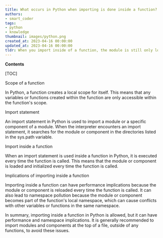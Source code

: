 ```yaml
---
title: What occurs in Python when importing is done inside a function?
authors:
- smart_coder
tags:
- python
- knowledge
thumbnail: images/python.png
created_at: 2023-04-16 00:00:00
updated_at: 2023-04-16 00:00:00
tldr: When you import inside of a function, the module is still only loaded once into memory and subsequent imports simply reference the previously loaded module.
---
```


**Contents**

[TOC]

Scope of a function

In Python, a function creates a local scope for itself. This means that any variables or functions created within the function are only accessible within the function's scope.

Import statement

An import statement in Python is used to import a module or a specific component of a module. When the interpreter encounters an import statement, it searches for the module or component in the directories listed in the sys.path variable.

Import inside a function

When an import statement is used inside a function in Python, it is executed every time the function is called. This means that the module or component is loaded and initialized every time the function is called.

Implications of importing inside a function

Importing inside a function can have performance implications because the module or component is reloaded every time the function is called. It can also lead to namespace pollution because the module or component becomes part of the function's local namespace, which can cause conflicts with other variables or functions in the same namespace. 

In summary, importing inside a function in Python is allowed, but it can have performance and namespace implications. It is generally recommended to import modules and components at the top of a file, outside of any functions, to avoid these issues.
